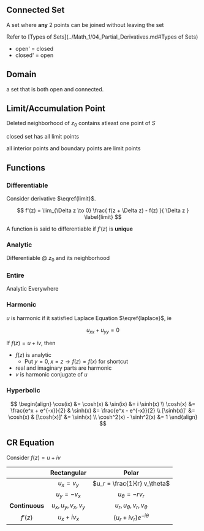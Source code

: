 ## Connected Set

A set where **any** 2 points can be joined without leaving the set

Refer to [Types of Sets](../Math_1/04_Partial_Derivatives.md#Types of Sets)

- open' = closed
- closed' = open

## Domain

a set that is both open and connected.

## Limit/Accumulation Point

Deleted neighborhood of $z_0$ contains atleast one point of $S$

closed set has all limit points

all interior points and boundary points are limit points

## Functions

### Differentiable

Consider derivative $\eqref{limit}$.

$$
f'(z) = \lim_{\Delta z \to 0} \frac{ f(z + \Delta z) - f(z) }{ \Delta z }
\label{limit}
$$

A function is said to differentiable if $f'(z)$ is **unique**

### Analytic

Differentiable @ $z_0$ and its neighborhood

### Entire

Analytic Everywhere

### Harmonic

$u$ is harmonic if it satisfied Laplace Equation $\eqref{laplace}$, ie

$$
u_{xx} + u_{yy} = 0
\label{laplace}
$$

If $f(z) = u+iv$, then

- $f(z)$ is analytic
    - Put $y = 0, x = z \to f(z) = f(x)$ for shortcut
- real and imaginary parts are harmonic
- $v$ is harmonic conjugate of $u$

### Hyperbolic

$$
\begin{align}
\cos(ix) &= \cosh(x) & \sin(ix) &= i \sinh(x) \\
\cosh(x) &= \frac{e^x + e^{-x}}{2} & \sinh(x) &= \frac{e^x - e^{-x}}{2} \\
[\sinh(x)]' &= \cosh(x) & [\cosh(x)]' &= \sinh(x) \\
\cosh^2(x) - \sinh^2(x) &= 1
\end{align}
$$

## CR Equation

Consider $f(z) = u + iv$

|                |     Rectangular      |             Polar              |
| :------------: | :------------------: | :----------------------------: |
|                |     $u_x = v_y$      |  $u_r = \frac{1}{r} v_\theta$  |
|                |    $u_y = - v_x$     |      $u_\theta = -r v_r$       |
| **Continuous** | $u_x, u_y, v_x, v_y$ | $u_r, u_\theta, v_r, v_\theta$ |
|    $f'(z)$     |    $u_x + i v_x$     | $(u_r + i v_r) e^{-i \theta}$  |

